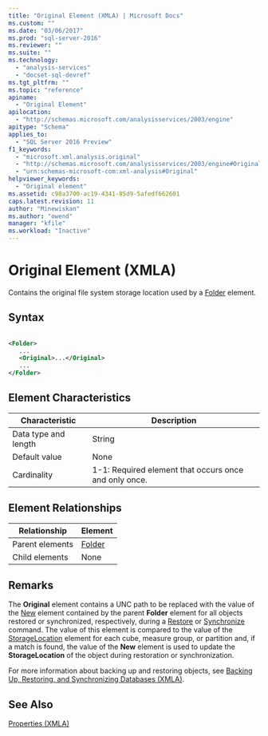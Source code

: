 ```yaml
---
title: "Original Element (XMLA) | Microsoft Docs"
ms.custom: ""
ms.date: "03/06/2017"
ms.prod: "sql-server-2016"
ms.reviewer: ""
ms.suite: ""
ms.technology: 
  - "analysis-services"
  - "docset-sql-devref"
ms.tgt_pltfrm: ""
ms.topic: "reference"
apiname: 
  - "Original Element"
apilocation: 
  - "http://schemas.microsoft.com/analysisservices/2003/engine"
apitype: "Schema"
applies_to: 
  - "SQL Server 2016 Preview"
f1_keywords: 
  - "microsoft.xml.analysis.original"
  - "http://schemas.microsoft.com/analysisservices/2003/engine#Original"
  - "urn:schemas-microsoft-com:xml-analysis#Original"
helpviewer_keywords: 
  - "Original element"
ms.assetid: c98a3700-ac19-4341-85d9-5afedf662601
caps.latest.revision: 11
author: "Minewiskan"
ms.author: "owend"
manager: "kfile"
ms.workload: "Inactive"
---
```

# Original Element (XMLA)
  Contains the original file system storage location used by a [Folder](../../../analysis-services/xmla/xml-elements-properties/folder-element-xmla.md) element.  
  
## Syntax  
  
```xml  
  
<Folder>  
   ...  
   <Original>...</Original>  
   ...  
</Folder>  
```  
  
## Element Characteristics  
  
|Characteristic|Description|  
|--------------------|-----------------|  
|Data type and length|String|  
|Default value|None|  
|Cardinality|1-1: Required element that occurs once and only once.|  
  
## Element Relationships  
  
|Relationship|Element|  
|------------------|-------------|  
|Parent elements|[Folder](../../../analysis-services/xmla/xml-elements-properties/folder-element-xmla.md)|  
|Child elements|None|  
  
## Remarks  
 The **Original** element contains a UNC path to be replaced with the value of the [New](../../../analysis-services/xmla/xml-elements-properties/new-element-xmla.md) element contained by the parent **Folder** element for all objects restored or synchronized, respectively, during a [Restore](../../../analysis-services/xmla/xml-elements-commands/restore-element-xmla.md) or [Synchronize](../../../analysis-services/xmla/xml-elements-commands/synchronize-element-xmla.md) command. The value of this element is compared to the value of the [StorageLocation](../../../analysis-services/scripting/properties/storagelocation-element-assl.md) element for each cube, measure group, or partition and, if a match is found, the value of the **New** element is used to update the **StorageLocation** of the object during restoration or synchronization.  
  
 For more information about backing up and restoring objects, see [Backing Up, Restoring, and Synchronizing Databases &#40;XMLA&#41;](../../../analysis-services/multidimensional-models-scripting-language-assl-xmla/backing-up-restoring-and-synchronizing-databases-xmla.md).  
  
## See Also  
 [Properties &#40;XMLA&#41;](../../../analysis-services/xmla/xml-elements-properties/xml-elements-properties.md)  
  
  

